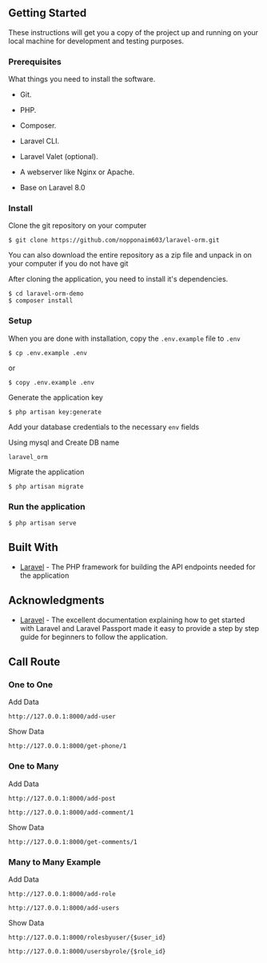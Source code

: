 ## Getting Started
These instructions will get you a copy of the project up and running on your local machine for development and testing purposes.

### Prerequisites
What things you need to install the software.

* Git.
* PHP.
* Composer.
* Laravel CLI.
* Laravel Valet (optional).
* A webserver like Nginx or Apache.

* Base on Laravel 8.0

### Install
Clone the git repository on your computer
```
$ git clone https://github.com/nopponaim603/laravel-orm.git
```

You can also download the entire repository as a zip file and unpack in on your computer if you do not have git

After cloning the application, you need to install it's dependencies. 
```
$ cd laravel-orm-demo
$ composer install
```

### Setup
When you are done with installation, copy the `.env.example` file to `.env`
```
$ cp .env.example .env
```
or
```
$ copy .env.example .env
```

Generate the application key
```
$ php artisan key:generate
```

Add your database credentials to the necessary `env` fields

Using mysql and Create DB name
```
laravel_orm
```

Migrate the application
```
$ php artisan migrate
```

### Run the application
```
$ php artisan serve
```

## Built With
* [Laravel](https://laravel.com) - The PHP framework for building the API endpoints needed for the application

## Acknowledgments
* [Laravel](https://laravel.com) - The excellent documentation explaining how to get started with Laravel and Laravel Passport made it easy to provide a step by step guide for beginners to follow the application.


## Call Route

### One to One

Add Data
```
http://127.0.0.1:8000/add-user
```

Show Data
```
http://127.0.0.1:8000/get-phone/1
```

### One to Many

Add Data
```
http://127.0.0.1:8000/add-post
```

```
http://127.0.0.1:8000/add-comment/1
```

Show Data
```
http://127.0.0.1:8000/get-comments/1
```

### Many to Many Example

Add Data
```
http://127.0.0.1:8000/add-role
```

```
http://127.0.0.1:8000/add-users
```

Show Data
```
http://127.0.0.1:8000/rolesbyuser/{$user_id}
```

```
http://127.0.0.1:8000/usersbyrole/{$role_id}
```